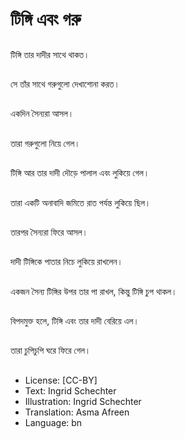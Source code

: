# টিঙ্গি এবং গরু

##
টিঙ্গি তার দাদীর সাথে থাকত।

##
সে তাঁর সাথে গরুগুলো দেখাশোনা করত।

##
একদিন সৈন্যরা আসল।

##
তারা গরুগুলো নিয়ে গেল।

##
টিঙ্গি আর তার দাদী দৌড়ে পালাল এবং লুকিয়ে গেল।

##
তারা একটি অনাবাদি জমিতে রাত পর্যন্ত লুকিয়ে ছিল।

##
তারপর সৈন্যরা ফিরে আসল।

##
দাদী টিঙ্গিকে পাতার নিচে লুকিয়ে রাখলেন।

##
একজন সৈন্য টিঙ্গির উপর তার পা রাখল, কিন্তু টিঙ্গি চুপ থাকল।

##
বিপদমুক্ত হলে, টিঙ্গি এবং তার দাদী বেরিয়ে এল।

##
তারা চুপিচুপি ঘরে ফিরে গেল।

##
* License: [CC-BY]
* Text: Ingrid Schechter
* Illustration: Ingrid Schechter
* Translation: Asma Afreen
* Language: bn
